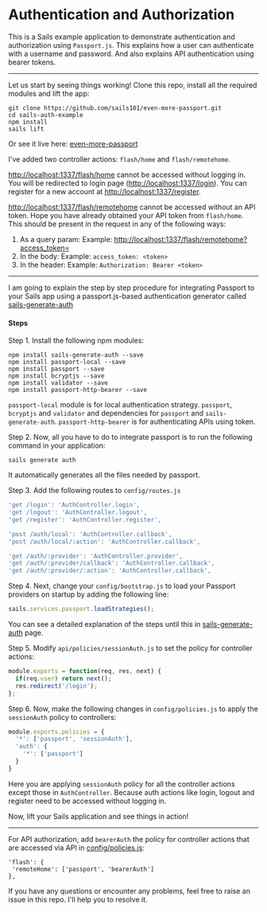 Authentication and Authorization
================================

This is a Sails example application to demonstrate authentication and authorization using `Passport.js`. This explains how a user can authenticate with a username and password. And also explains API authentication using bearer tokens.

---
Let us start by seeing things working! Clone this repo, install all the required modules and lift the app:

``` shell
git clone https://github.com/sails101/even-more-passport.git
cd sails-auth-example
npm install
sails lift
```

Or see it live here: [even-more-passport](https://even-more-passport.herokuapp.com/)

I've added two controller actions: `flash/home` and `flash/remotehome`.

[http://localhost:1337/flash/home](http://localhost:1337/flash/home) cannot be accessed without logging in. You will be redirected to login page ([http://localhost:1337/login](http://localhost:1337/login)). You can register for a new account at [http://localhost:1337/register](http://localhost:1337/register).

[http://localhost:1337/flash/remotehome](http://localhost:1337/flash/remotehome) cannot be accessed without an API token. Hope you have already obtained your API token from `flash/home`. This should be present in the request in any of the following ways:

1. As a query param: Example: [http://localhost:1337/flash/remotehome?access_token=<token>](http://localhost:1337/flash/remotehome?access_token=<token>)
2. In the body: Example: `access_token: <token>`
3. In the header: Example: `Authorization: Bearer <token>`

---

I am going to explain the step by step procedure for integrating Passport to your Sails app using a passport.js-based authentication generator called [sails-generate-auth](https://www.npmjs.com/package/sails-generate-auth)
 
#### Steps

Step 1. Install the following npm modules:

``` shell
npm install sails-generate-auth --save
npm install passport-local --save
npm install passport --save
npm install bcryptjs --save
npm install validator --save
npm install passport-http-bearer --save
```

`passport-local` module is for local authentication strategy. `passport`, `bcryptjs` and `validator` and dependencies for `passport` and `sails-generate-auth`. `passport-http-bearer` is for authenticating APIs using token.

Step 2. Now, all you have to do to integrate passport is to run the following command in your application:

``` shell
sails generate auth
```

It automatically generates all the files needed by passport.

Step 3. Add the following routes to `config/routes.js`

``` js
'get /login': 'AuthController.login',
'get /logout': 'AuthController.logout',
'get /register': 'AuthController.register',

'post /auth/local': 'AuthController.callback',
'post /auth/local/:action': 'AuthController.callback',

'get /auth/:provider': 'AuthController.provider',
'get /auth/:provider/callback': 'AuthController.callback',
'get /auth/:provider/:action': 'AuthController.callback',
```

Step 4. Next, change your `config/bootstrap.js` to load your Passport providers on startup by adding the following line:

``` js
sails.services.passport.loadStrategies();
```

You can see a detailed explanation of the steps until this in [sails-generate-auth](https://github.com/kasperisager/sails-generate-auth/) page.

Step 5. Modify `api/policies/sessionAuth.js` to set the policy for controller actions:

``` js
module.exports = function(req, res, next) {
  if(req.user) return next();
  res.redirect('/login');
};
```

Step 6. Now, make the following changes in `config/policies.js` to apply the `sessionAuth` policy to controllers:

``` js
module.exports.policies = {
  '*': ['passport', 'sessionAuth'],
  'auth': {
    '*': ['passport']
  }
}
``` 

Here you are applying `sessionAuth` policy for all the controller actions except those in `AuthController`. Because auth actions like login, logout and register need to be accessed without logging in.

Now, lift your Sails application and see things in action! 

---

For API authorization, add `bearerAuth` the policy for controller actions that are accessed via API in [config/policies.js](https://github.com/sails101/even-more-passport/blob/master/config/policies.js#L23):

```
'flash': {
 'remoteHome': ['passport', 'bearerAuth']
},
```

If you have any questions or encounter any problems, feel free to raise an issue in this repo. I'll help you to resolve it.
